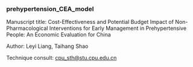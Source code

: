 ### prehypertension_CEA_model

Manuscript title: Cost-Effectiveness and Potential Budget Impact of Non-Pharmacological Interventions for Early Management in Prehypertensive People: An Economic Evaluation for China

Author: Leyi Liang, Taihang Shao

Technique consult: cpu_sth@stu.cpu.edu.cn
